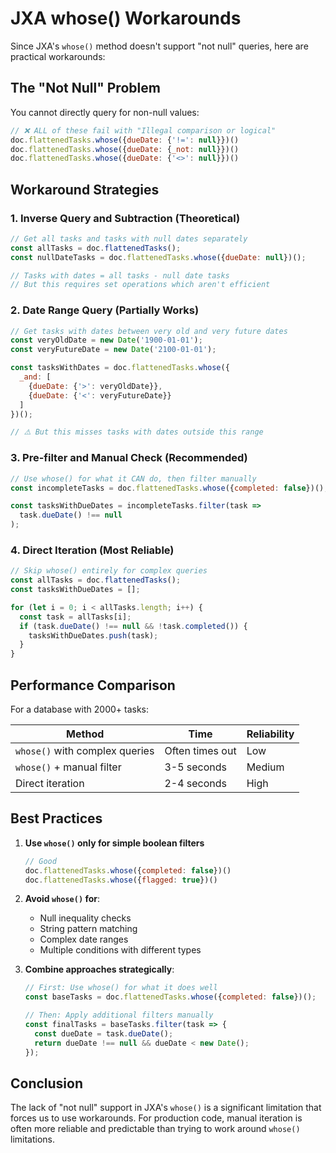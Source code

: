 # JXA whose() Workarounds

Since JXA's `whose()` method doesn't support "not null" queries, here are practical workarounds:

## The "Not Null" Problem

You cannot directly query for non-null values:
```javascript
// ❌ ALL of these fail with "Illegal comparison or logical"
doc.flattenedTasks.whose({dueDate: {'!=': null}})()
doc.flattenedTasks.whose({dueDate: {_not: null}})()
doc.flattenedTasks.whose({dueDate: {'<>': null}})()
```

## Workaround Strategies

### 1. Inverse Query and Subtraction (Theoretical)
```javascript
// Get all tasks and tasks with null dates separately
const allTasks = doc.flattenedTasks();
const nullDateTasks = doc.flattenedTasks.whose({dueDate: null})();

// Tasks with dates = all tasks - null date tasks
// But this requires set operations which aren't efficient
```

### 2. Date Range Query (Partially Works)
```javascript
// Get tasks with dates between very old and very future dates
const veryOldDate = new Date('1900-01-01');
const veryFutureDate = new Date('2100-01-01');

const tasksWithDates = doc.flattenedTasks.whose({
  _and: [
    {dueDate: {'>': veryOldDate}},
    {dueDate: {'<': veryFutureDate}}
  ]
})();

// ⚠️ But this misses tasks with dates outside this range
```

### 3. Pre-filter and Manual Check (Recommended)
```javascript
// Use whose() for what it CAN do, then filter manually
const incompleteTasks = doc.flattenedTasks.whose({completed: false})();

const tasksWithDueDates = incompleteTasks.filter(task => 
  task.dueDate() !== null
);
```

### 4. Direct Iteration (Most Reliable)
```javascript
// Skip whose() entirely for complex queries
const allTasks = doc.flattenedTasks();
const tasksWithDueDates = [];

for (let i = 0; i < allTasks.length; i++) {
  const task = allTasks[i];
  if (task.dueDate() !== null && !task.completed()) {
    tasksWithDueDates.push(task);
  }
}
```

## Performance Comparison

For a database with 2000+ tasks:

| Method | Time | Reliability |
|--------|------|-------------|
| `whose()` with complex queries | Often times out | Low |
| `whose()` + manual filter | 3-5 seconds | Medium |
| Direct iteration | 2-4 seconds | High |

## Best Practices

1. **Use `whose()` only for simple boolean filters**
   ```javascript
   // Good
   doc.flattenedTasks.whose({completed: false})()
   doc.flattenedTasks.whose({flagged: true})()
   ```

2. **Avoid `whose()` for**:
   - Null inequality checks
   - String pattern matching
   - Complex date ranges
   - Multiple conditions with different types

3. **Combine approaches strategically**:
   ```javascript
   // First: Use whose() for what it does well
   const baseTasks = doc.flattenedTasks.whose({completed: false})();
   
   // Then: Apply additional filters manually
   const finalTasks = baseTasks.filter(task => {
     const dueDate = task.dueDate();
     return dueDate !== null && dueDate < new Date();
   });
   ```

## Conclusion

The lack of "not null" support in JXA's `whose()` is a significant limitation that forces us to use workarounds. For production code, manual iteration is often more reliable and predictable than trying to work around `whose()` limitations.